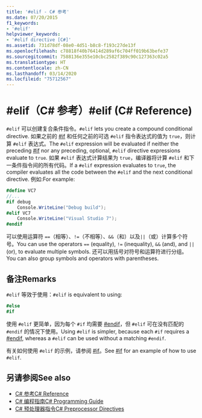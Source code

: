 ```yaml
---
title: '#elif - C# 参考'
ms.date: 07/20/2015
f1_keywords:
- '#elif'
helpviewer_keywords:
- '#elif directive [C#]'
ms.assetid: 731d78df-08e0-4d51-b8c8-f193c27de13f
ms.openlocfilehash: c78818f40b76414d289af6c704ff019b63befe37
ms.sourcegitcommit: 7588136e355e10cbc2582f389c90c127363c02a5
ms.translationtype: HT
ms.contentlocale: zh-CN
ms.lasthandoff: 03/14/2020
ms.locfileid: "75712567"
---
```

# <a name="elif-c-reference"></a><span data-ttu-id="a6362-102">#elif（C# 参考）</span><span class="sxs-lookup"><span data-stu-id="a6362-102">#elif (C# Reference)</span></span>
<span data-ttu-id="a6362-103">`#elif` 可以创建复合条件指令。</span><span class="sxs-lookup"><span data-stu-id="a6362-103">`#elif` lets you create a compound conditional directive.</span></span> <span data-ttu-id="a6362-104">如果之前的 [#if](./preprocessor-if.md) 和任何之前的可选 `#elif` 指令表达式的值为 `true`，则计算 `#elif` 表达式。</span><span class="sxs-lookup"><span data-stu-id="a6362-104">The `#elif` expression will be evaluated if neither the preceding [#if](./preprocessor-if.md) nor any preceding, optional, `#elif` directive expressions evaluate to `true`.</span></span> <span data-ttu-id="a6362-105">如果 `#elif` 表达式计算结果为 `true`，编译器将计算 `#elif` 和下一条件指令间的所有代码。</span><span class="sxs-lookup"><span data-stu-id="a6362-105">If a `#elif` expression evaluates to `true`, the compiler evaluates all the code between the `#elif` and the next conditional directive.</span></span> <span data-ttu-id="a6362-106">例如:</span><span class="sxs-lookup"><span data-stu-id="a6362-106">For example:</span></span>  
  
```csharp
#define VC7  
//...  
#if debug  
    Console.WriteLine("Debug build");  
#elif VC7  
    Console.WriteLine("Visual Studio 7");  
#endif  
```  
  
 <span data-ttu-id="a6362-107">可以使用运算符 `==`（相等）、`!=`（不相等）、`&&`（和）以及`||`（或）计算多个符号。</span><span class="sxs-lookup"><span data-stu-id="a6362-107">You can use the operators `==` (equality), `!=` (inequality), `&&` (and), and `||` (or), to evaluate multiple symbols.</span></span> <span data-ttu-id="a6362-108">还可以用括号对符号和运算符进行分组。</span><span class="sxs-lookup"><span data-stu-id="a6362-108">You can also group symbols and operators with parentheses.</span></span>  
  
## <a name="remarks"></a><span data-ttu-id="a6362-109">备注</span><span class="sxs-lookup"><span data-stu-id="a6362-109">Remarks</span></span>  
 <span data-ttu-id="a6362-110">`#elif` 等效于使用：</span><span class="sxs-lookup"><span data-stu-id="a6362-110">`#elif` is equivalent to using:</span></span>  
  
```csharp
#else  
#if  
```  
  
 <span data-ttu-id="a6362-111">使用 `#elif` 更简单，因为每个 `#if` 均需要 [#endif](./preprocessor-endif.md)，但 `#elif` 可在没有匹配的 `#endif` 的情况下使用。</span><span class="sxs-lookup"><span data-stu-id="a6362-111">Using `#elif` is simpler, because each `#if` requires a [#endif](./preprocessor-endif.md), whereas a `#elif` can be used without a matching `#endif`.</span></span>  
  
 <span data-ttu-id="a6362-112">有关如何使用 `#elif` 的示例，请参阅 [#if](./preprocessor-if.md)。</span><span class="sxs-lookup"><span data-stu-id="a6362-112">See [#if](./preprocessor-if.md) for an example of how to use `#elif`.</span></span>  
  
## <a name="see-also"></a><span data-ttu-id="a6362-113">另请参阅</span><span class="sxs-lookup"><span data-stu-id="a6362-113">See also</span></span>

- [<span data-ttu-id="a6362-114">C# 参考</span><span class="sxs-lookup"><span data-stu-id="a6362-114">C# Reference</span></span>](../index.md)
- [<span data-ttu-id="a6362-115">C# 编程指南</span><span class="sxs-lookup"><span data-stu-id="a6362-115">C# Programming Guide</span></span>](../../programming-guide/index.md)
- [<span data-ttu-id="a6362-116">C# 预处理器指令</span><span class="sxs-lookup"><span data-stu-id="a6362-116">C# Preprocessor Directives</span></span>](./index.md)
